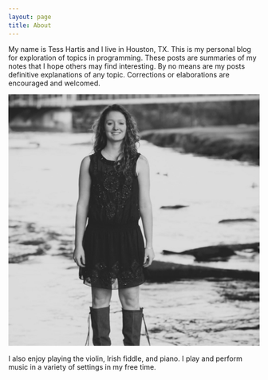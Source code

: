 ```yaml
---
layout: page
title: About
---
```




My name is Tess Hartis and I live in Houston, TX. This is my personal blog for exploration of topics in programming. These posts are summaries of my notes that I hope others may find interesting. By no means are my posts definitive explanations of any topic. Corrections or elaborations are encouraged and welcomed.

![](../images/IMG_1623.JPG)

I also enjoy playing the violin, Irish fiddle, and piano. I play and perform music in a variety of settings in my free time.
